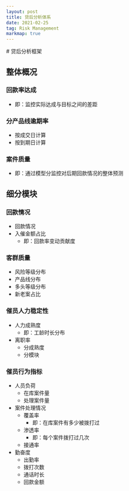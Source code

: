 ```yaml
---
layout: post
title: 贷后分析体系
date: 2021-02-25
tag: Risk Management
markmap: true
---
```


<style>
.markmap > svg {
  width: 100%;
  height: 800px;
}
</style>

<div class="markmap">
# 贷后分析框架

## 整体概况

### 回款率达成

- 即：监控实际达成与目标之间的差距

### 分产品线逾期率

- 按成交日计算
- 按到期日计算

### 案件质量

- 即：通过模型分监控对后期回款情况的整体预测

## 细分模块

### 回款情况

- 回款情况
- 入催金额占比
  - 即：回款率变动贡献度

### 客群质量

- 风险等级分布
- 产品线分布
- 多头等级分布
- 新老案占比

### 催员人力稳定性

- 人力成熟度
  - 即：工龄时长分布
- 离职率
  - 分成熟度
  - 分模块

### 催员行为指标

- 人员负荷
  - 在库案件量
  - 处理案件量
- 案件处理情况
  - 覆盖率
    - 即：在库案件有多少被拨打过
  - 渗透率
    - 即：每个案件拨打过几次
  - 接通率
- 勤奋度
  - 出勤率
  - 拨打次数
  - 通话时长
  - 回款金额
</div>
